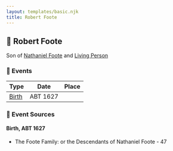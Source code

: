 ```yaml
---
layout: templates/basic.njk
title: Robert Foote
---
```

## 🔵 Robert Foote

Son of [Nathaniel Foote](/people/6/64098820) and [Living Person](/people/7/77201280)

### 📆 Events

Type | Date | Place
------ | ------ | ------
[Birth](#event-92485825-2d76-47e3-9cc7-c9cec8639d2c) | ABT 1627 |

### 📰 Event Sources

#### <a id="event-92485825-2d76-47e3-9cc7-c9cec8639d2c"></a> Birth, ABT 1627
* The Foote Family: or the Descendants of Nathaniel Foote  - 47